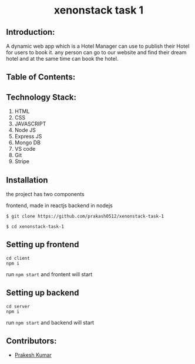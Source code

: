 <h1 align="center">xenonstack task 1</h1>
<p align="center">
</p>




## Introduction:
  A dynamic web app which is a Hotel Manager can use to publish their Hotel for users to book it.
  any person can go to our website and find their dream hotel and at the same time can book the hotel.


  
## Table of Contents:

## Technology Stack:
  1) HTML
  2) CSS
  3) JAVASCRIPT
  4) Node JS
  5) Express JS
  6) Mongo DB
  7) VS code
  8) Git
  9) Stripe

 ## Installation

the project has two components

frontend, made in reactjs
backend in nodejs
```
$ git clone https://github.com/prakash0512/xenonstack-task-1
```
```
$ cd xenonstack-task-1
```
## Setting up frontend

```
cd client
npm i

```
run `npm start` and frontent will start

## Setting up backend

```
cd server
npm i
```
run `npm start` and backend will start

  
  

## Contributors:

* [Prakesh Kumar](https://github.com/prakash0512)
